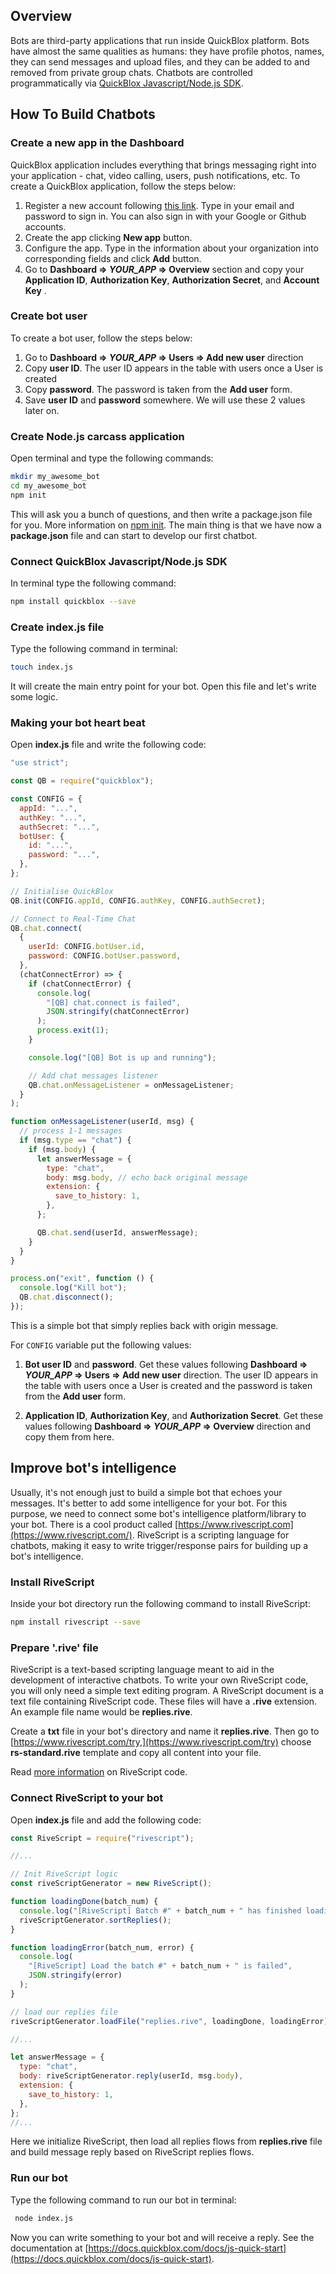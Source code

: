 ## **Overview**

Bots are third-party applications that run inside QuickBlox platform. Bots have almost the same qualities as humans: they have profile photos, names, they can send messages and upload files, and they can be added to and removed from private group chats. Chatbots are controlled programmatically via [QuickBlox Javascript/Node.js SDK](https://docs.quickblox.com/docs/js-quick-start).

## **How To Build Chatbots**

### **Create a new app in the Dashboard**

QuickBlox application includes everything that brings messaging right into your application - chat, video calling, users, push notifications, etc. To create a QuickBlox application, follow the steps below:
1. Register a new account following [this link](https://admin.quickblox.com/signup). Type in your email and password to sign in. You can also sign in with your Google or Github accounts.
2. Create the app clicking **New app** button.
3. Configure the app. Type in the information about your organization into corresponding fields and click **Add** button.
4. Go to **Dashboard => *YOUR_APP* => Overview** section and copy your **Application ID**, **Authorization Key**, **Authorization Secret**, and **Account Key** . 

### **Create bot user**

To create a bot user, follow the steps below:

1. Go to **Dashboard => *YOUR_APP* => Users => Add new user** direction
2. Copy **user ID**. The user ID appears in the table with users once a User is created 
3. Copy **password**. The password is taken from the **Add user** form. 
4. Save **user ID** and **password** somewhere. We will use these 2 values later on.

### **Create Node.js carcass application**

Open terminal and type the following commands:

```bash
mkdir my_awesome_bot
cd my_awesome_bot
npm init
```

This will ask you a bunch of questions, and then write a package.json file for you. More information on [npm init](https://docs.npmjs.com/cli/init). The main thing is that we have now a **package.json** file and can start to develop our first chatbot.

### **Connect QuickBlox Javascript/Node.js SDK**

In terminal type the following command:

```bash
npm install quickblox --save
```

### **Create index.js file**

Type the following command in terminal:

```bash
touch index.js
```

It will create the main entry point for your bot. Open this file and let's write some logic.

### **Making your bot heart beat**

Open **index.js** file and write the following code:

```javascript
"use strict";

const QB = require("quickblox");

const CONFIG = {
  appId: "...",
  authKey: "...",
  authSecret: "...",
  botUser: {
    id: "...",
    password: "...",
  },
};

// Initialise QuickBlox
QB.init(CONFIG.appId, CONFIG.authKey, CONFIG.authSecret);

// Connect to Real-Time Chat
QB.chat.connect(
  {
    userId: CONFIG.botUser.id,
    password: CONFIG.botUser.password,
  },
  (chatConnectError) => {
    if (chatConnectError) {
      console.log(
        "[QB] chat.connect is failed",
        JSON.stringify(chatConnectError)
      );
      process.exit(1);
    }

    console.log("[QB] Bot is up and running");

    // Add chat messages listener
    QB.chat.onMessageListener = onMessageListener;
  }
);

function onMessageListener(userId, msg) {
  // process 1-1 messages
  if (msg.type == "chat") {
    if (msg.body) {
      let answerMessage = {
        type: "chat",
        body: msg.body, // echo back original message
        extension: {
          save_to_history: 1,
        },
      };

      QB.chat.send(userId, answerMessage);
    }
  }
}

process.on("exit", function () {
  console.log("Kill bot");
  QB.chat.disconnect();
});
```

This is a simple bot that simply replies back with origin message. 

For `CONFIG` variable put the following values:

1. **Bot user ID** and **password**. Get these values following **Dashboard => *YOUR_APP* => Users => Add new user** direction. The user ID appears in the table with users once a User is created and the password is taken from the **Add user** form.

2. **Application ID**, **Authorization Key**, and **Authorization Secret**. Get these values following **Dashboard => *YOUR_APP* => Overview** direction and copy them from here. 

## **Improve bot's intelligence**

Usually, it's not enough just to build a simple bot that echoes your messages. It's better to add some intelligence for your bot. For this purpose, we need to connect some bot's intelligence platform/library to your bot. There is a cool product called [https://www.rivescript.com](https://www.rivescript.com/). RiveScript is a scripting language for chatbots, making it easy to write trigger/response pairs for building up a bot's intelligence.

### **Install RiveScript**

Inside your bot directory run the following command to install RiveScript:
```bash
npm install rivescript --save
```

### **Prepare '.rive' file**

RiveScript is a text-based scripting language meant to aid in the development of interactive chatbots. To write your own RiveScript code, you will only need a simple text editing program. A RiveScript document is a text file containing RiveScript code. These files will have a **.rive** extension. An example file name would be **replies.rive**.

Create a **txt** file in your bot's directory and name it **replies.rive**. Then go to [https://www.rivescript.com/try,](https://www.rivescript.com/try) choose **rs-standard.rive** template and copy all content into your file.

Read [more information](https://www.rivescript.com/docs/tutorial) on RiveScript code.

### **Connect RiveScript to your bot**

Open **index.js** file and add the following code:
```javascript
const RiveScript = require("rivescript");

//...

// Init RiveScript logic
const riveScriptGenerator = new RiveScript();

function loadingDone(batch_num) {
  console.log("[RiveScript] Batch #" + batch_num + " has finished loading!");
  riveScriptGenerator.sortReplies();
}

function loadingError(batch_num, error) {
  console.log(
    "[RiveScript] Load the batch #" + batch_num + " is failed",
    JSON.stringify(error)
  );
}

// load our replies file
riveScriptGenerator.loadFile("replies.rive", loadingDone, loadingError);

//...

let answerMessage = {
  type: "chat",
  body: riveScriptGenerator.reply(userId, msg.body),
  extension: {
    save_to_history: 1,
  },
};
//...
```

Here we initialize RiveScript, then load all replies flows from **replies.rive** file and build message reply based on RiveScript replies flows.

### **Run our bot**

 Type the following command to run our bot in terminal:

```bash
 node index.js
```

Now you can write something to your bot and will receive a reply. See the documentation at [https://docs.quickblox.com/docs/js-quick-start](https://docs.quickblox.com/docs/js-quick-start).
